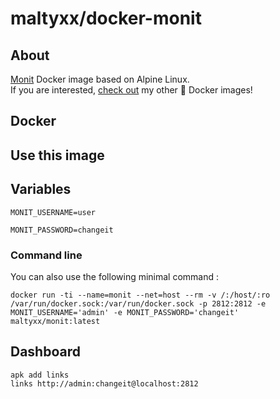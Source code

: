 # maltyxx/docker-monit

## About

[Monit](https://mmonit.com/monit/) Docker image based on Alpine Linux.<br />
If you are interested, [check out](https://hub.docker.com/r/maltyxx/) my other 🐳 Docker images!

## Docker

## Use this image


## Variables

```
MONIT_USERNAME=user
``` 

```
MONIT_PASSWORD=changeit
```

### Command line

You can also use the following minimal command :

```
docker run -ti --name=monit --net=host --rm -v /:/host/:ro /var/run/docker.sock:/var/run/docker.sock -p 2812:2812 -e MONIT_USERNAME='admin' -e MONIT_PASSWORD='changeit' maltyxx/monit:latest
```

## Dashboard

```
apk add links
links http://admin:changeit@localhost:2812
```
